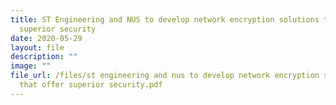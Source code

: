 ```yaml
---
title: ST Engineering and NUS to develop network encryption solutions that offer
  superior security
date: 2020-05-29
layout: file
description: ""
image: ""
file_url: /files/st engineering and nus to develop network encryption solutions
  that offer superior security.pdf
---
```

